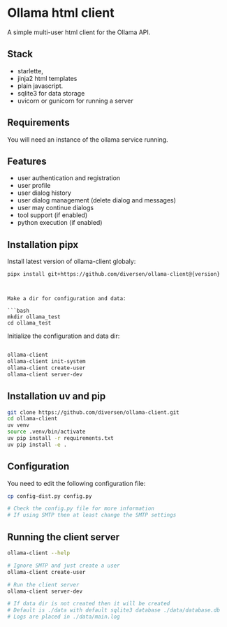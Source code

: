 # Ollama html client

A simple multi-user html client for the Ollama API.

## Stack

* starlette, 
* jinja2 html templates
* plain javascript.
* sqlite3 for data storage
* uvicorn or gunicorn for running a server

## Requirements

You will need an instance of the ollama service running.

## Features

* user authentication and registration
* user profile
* user dialog history
* user dialog management (delete dialog and messages)
* user may continue dialogs
* tool support (if enabled)
* python execution (if enabled)

## Installation pipx

Install latest version of ollama-client globaly:

<!-- LATEST-VERSION-PIPX -->
	pipx install git+https://github.com/diversen/ollama-client@{version}

```bash: 


Make a dir for configuration and data:

```bash
mkdir ollama_test
cd ollama_test
```

Initialize the configuration and data dir:

```bash

ollama-client
ollama-client init-system
ollama-client create-user
ollama-client server-dev
```


## Installation uv and pip

```bash
git clone https://github.com/diversen/ollama-client.git
cd ollama-client
uv venv
source .venv/bin/activate
uv pip install -r requirements.txt
uv pip install -e .
```

## Configuration

You need to edit the following configuration file:

```bash
cp config-dist.py config.py

# Check the config.py file for more information
# If using SMTP then at least change the SMTP settings
```

## Running the client server

```bash
ollama-client --help

# Ignore SMTP and just create a user
ollama-client create-user

# Run the client server
ollama-client server-dev

# If data dir is not created then it will be created
# Default is ./data with default sqlite3 database ./data/database.db
# Logs are placed in ./data/main.log


```
